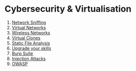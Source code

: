 # Cybersecurity & Virtualisation
1. [Network Sniffing](chapters/1.%20Network_sniffing.md)
2. [Virtual Networks]()
3. [Wireless Networks]()
4. [Virtual Clones]()
5. [Static File Analysis]()
6. [Upgrade your skills]()
7. [Burp Suite]()
8. [Injection Attacks]()
9. [OWASP]()